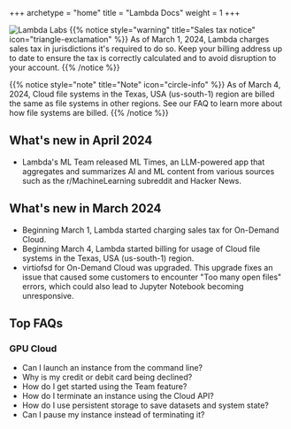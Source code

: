 +++
archetype = "home"
title = "Lambda Docs"
weight = 1
+++

![Lambda Labs](/images/homepage-image.png)
{{% notice style="warning" title="Sales tax notice" icon="triangle-exclamation" %}}
As of March 1, 2024, Lambda charges sales tax in jurisdictions it's
required to do so. Keep your billing address up to date to ensure the tax
is correctly calculated and to avoid disruption to your account.
{{% /notice %}}

{{% notice style="note" title="Note" icon="circle-info" %}}
As of March 4, 2024, Cloud file systems in the Texas, USA (us-south-1) region 
are billed the same as file systems in other regions. See our FAQ to learn more 
about how file systems are billed.
{{% /notice %}}

## What's new in April 2024

- Lambda's ML Team released ML Times, an LLM-powered app that aggregates and
  summarizes AI and ML content from various sources such as the
  r/MachineLearning subreddit and Hacker News.

## What's new in March 2024

- Beginning March 1, Lambda started charging sales tax for On-Demand Cloud.
- Beginning March 4, Lambda started billing for usage of Cloud file systems in
  the Texas, USA (us-south-1) region.
- virtiofsd for On-Demand Cloud was upgraded. This upgrade fixes an issue that
  caused some customers to encounter "Too many open files" errors, which could
  also lead to Jupyter Notebook becoming unresponsive.

## Top FAQs

### GPU Cloud

- Can I launch an instance from the command line?
- Why is my credit or debit card being declined?
- How do I get started using the Team feature?
- How do I terminate an instance using the Cloud API?
- How do I use persistent storage to save datasets and system state?
- Can I pause my instance instead of terminating it?

